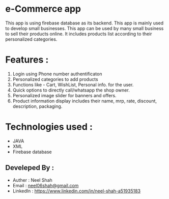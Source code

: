 # e-Commerce app
This app is using firebase database as its backend. This app is mainly used to develop small businesses. This app can be used by many small business to sell their products online. It includes products list according to their personalized categories.

# Features :
1. Login using Phone number authentificaton
2. Personalized categories to add products
3. Functions like - Cart, WishList, Personal info. for the user.
4. Quick options to directly call/whatsapp the shop owner.
5. Personalized image slider for banners and offers.
6. Product information display includes their name, mrp, rate, discount, description, packaging.

# Technologies used : 
* JAVA
* XML
* Firebase database

## Develeped By :
* Auther   : Neel Shah
* Email    : neel06shah@gmail.com
* LinkedIn : https://www.linkedin.com/in/neel-shah-a51935183
